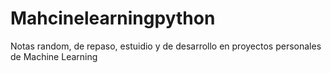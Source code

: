 # Mahcinelearningpython

Notas random, de repaso, estuidio y de desarrollo en proyectos personales de Machine Learning
